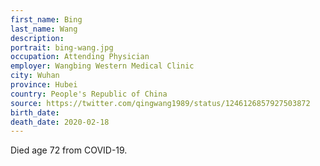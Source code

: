 ```yaml
---
first_name: Bing
last_name: Wang
description: 
portrait: bing-wang.jpg
occupation: Attending Physician
employer: Wangbing Western Medical Clinic
city: Wuhan
province: Hubei
country: People's Republic of China
source: https://twitter.com/qingwang1989/status/1246126857927503872
birth_date: 
death_date: 2020-02-18
---
```


Died age 72 from COVID-19.